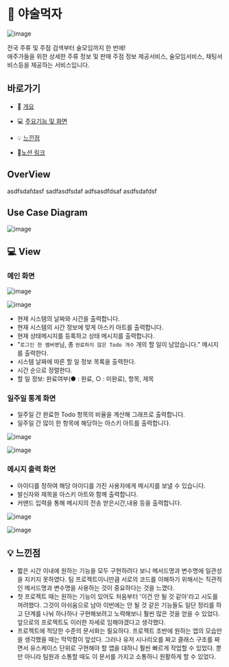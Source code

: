 # 🍻 야술먹자 

![image](https://user-images.githubusercontent.com/50407047/96961838-74681300-1540-11eb-9c85-bf8dceee3bfb.png)


전국 주류 및 주점 검색부터 술모임까지 한 번에!  
애주가들을 위한 상세한 주류 정보 및 판매 주점 정보 제공서비스,
술모임서비스, 채팅서비스등을 제공하는 서비스입니다.


## 바로가기

- :notebook: [개요](#overview)

- :computer: [주요기능 및 화면](#view)

- 💡 [느낀점](#-%EB%8A%90%EB%82%80%EC%A0%90)

- 🌈[노션 링크](https://deadpan-fireplace-ddb.notion.site/Debugger-5574baffadcb4b0ba47de81f5470267a)



## OverView
asdfsdafdasf
sadfasdfsdaf
adfsasdfdsaf
asdfsdafdsf


## Use Case Diagram
![image](https://user-images.githubusercontent.com/50407047/96969210-17268e80-154d-11eb-860c-95b911c995cf.png)

## :computer: View
### 메인 화면

![image](https://user-images.githubusercontent.com/68311187/96958390-4088ef80-1538-11eb-8ba2-35d5d809320f.png)

![image](https://user-images.githubusercontent.com/68311187/96958175-a9bc3300-1537-11eb-9973-177148fb1be4.png)

- 현재 시스템의 날짜와 시간을 출력합니다.
- 현재 시스템의 시간 정보에 맞게 아스키 아트를 출력합니다.
- 현재 상태메시지를 등록하고 상태 메시지를 출력합니다.
- "`로그인 한 멤버명`님, 총 `완료하지 않은 Todo 개수` 개의 할 일이 남았습니다." 메시지를 출력한다.
- 시스템 날짜에 따른 할 일 정보 목록을 출력한다.
 - 시간 순으로 정렬한다.
 - 할 일 정보: 완료여부(● : 완료, ○ : 미완료), 항목, 제목


### 일주일 통계 화면
- 일주일 간 완료한 Todo 항목의 비율을 계산해 그래프로 출력합니다.
- 일주일 간 많이 한 항목에 해당하는 아스키 아트를 출력합니다.

![image](https://user-images.githubusercontent.com/68311187/96958320-03bcf880-1538-11eb-9351-867d8ba16b25.png)

![image](https://user-images.githubusercontent.com/68311187/96958360-23ecb780-1538-11eb-9fcf-2e55c64ba12c.png)

### 메시지 출력 화면
- 아이디를 정하여 해당 아이디를 가진 사용자에게 메시지를 보낼 수 있습니다.
- 발신자와 제목을 아스키 아트와 함께 출력합니다.
- 커맨드 입력을 통해 메시지의 전송 받은시간,내용 등을 출력합니다.

![image](https://user-images.githubusercontent.com/68311187/96948918-aa49cf00-1521-11eb-8e15-cf5eaab6f65b.png)

![image](https://user-images.githubusercontent.com/68311187/96949020-ec731080-1521-11eb-9c29-083391de54a4.png)



## 💡 느낀점

- 짧은 시간 이내에 원하는 기능을 모두 구현하려다 보니 메서드명과 변수명에 일관성을 지키지 못하였다. 팀 프로젝트이니만큼 서로의 코드를 이해하기 위해서는 직관적인 메서드명과 변수명을 사용하는 것이 중요하다는 것을 느꼈다.
- 첫 프로젝트 때는 원하는 기능이 있어도 처음부터 '이건 안 될 것 같아'라고 시도를 꺼려했다. 그것이 아쉬움으로 남아 이번에는 안 될 것 같은 기능들도 일단 정리를 하고 단계를 나눠 하나하나 구현해보려고 노력해보니 훨씬 많은 것을 얻을 수 있었다. 앞으로의 프로젝트도 이러한 자세로 임해야겠다고 생각했다.
- 프로젝트에 적당한 수준의 문서화는 필요하다. 프로젝트 초반에 원하는 앱의 모습만을 생각했을 때는 막막함이 앞섰다. 그러나 유저 시나리오를 짜고 클래스 구조를 짜면서 유스케이스 단위로 구현해야 할 앱을 대하니 훨씬 빠르게 작업할 수 있었다. 뿐만 아니라 팀원과 소통할 때도 이 문서를 가지고 소통하니 원활하게 할 수 있었다.
